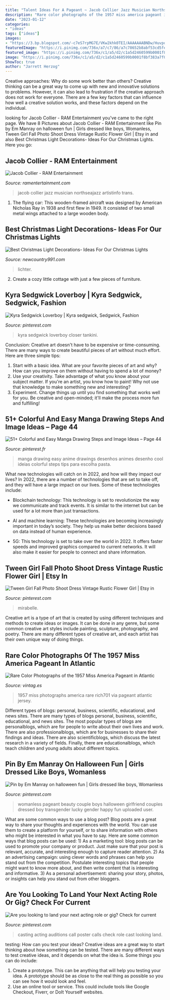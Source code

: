 ```yaml
---
title: "Talent Ideas For A Pageant ~ Jacob Collier Jazz Musician Northseajazz Artistinfo Trans"
description: "Rare color photographs of the 1957 miss america pageant in atlantic"
date: "2023-01-12"
categories:
- "ideas"
tags: ["ideas"]
images:
- "https://3.bp.blogspot.com/-c7eS7rpMG7E/VKw2khk0TEI/AAAAAAABNDw/HuvpqOcZv5g/s1600/1957%2BMiss%2BAmerica%2BPageant%2B(31).jpg"
featuredImage: "https://i.pinimg.com/736x/a7/c7/86/a7c78652b8abf53cd5febadfdfbd1572.jpg"
featured_image: "https://i.pinimg.com/736x/c1/a5/d2/c1a5d2460599b0001f8bf383a7f04555--casting-calls-poster-ideas.jpg"
image: "https://i.pinimg.com/736x/c1/a5/d2/c1a5d2460599b0001f8bf383a7f04555--casting-calls-poster-ideas.jpg"
ShowToc: true
author: "Jarrett Herzog"
---
```



Creative approaches: Why do some work better than others?
Creative thinking can be a great way to come up with new and innovative solutions to problems. However, it can also lead to frustration if the creative approach does not work for everyone. There are a few key factors that can influence how well a creative solution works, and these factors depend on the individual.

	

		
looking for Jacob Collier - RAM Entertainment you've came to the right page. We have 8 Pictures about Jacob Collier - RAM Entertainment like Pin by Em Manray on halloween fun | Girls dressed like boys, Womanless, Tween Girl Fall Photo Shoot Dress Vintage Rustic Flower Girl | Etsy in and also Best Christmas Light Decorations- Ideas For Our Christmas Lights. Here you go:
		
    
## Jacob Collier - RAM Entertainment

<img loading=lazy src="https://ramentertainment.com/wp-content/uploads/2016/05/Jacob-Collier.jpg" onerror="this.onerror=null;this.src='https://tse4.mm.bing.net/th?id=OIP.D4fXJsqAjmnPYEaX51K11QHaLH&amp;pid=15.1';" alt="Jacob Collier - RAM Entertainment">

_Source: ramentertainment.com_

>jacob collier jazz musician northseajazz artistinfo trans. 

	

1. The flying car: This wooden-framed aircraft was designed by American Nicholas Ray in 1938 and first flew in 1949. It consisted of two small metal wings attached to a large wooden body.

    
## Best Christmas Light Decorations- Ideas For Our Christmas Lights

<img loading=lazy src="https://townsquare.media/site/48/files/2011/11/xmas-lights.jpg?w=1200&amp;h=0&amp;zc=1&amp;s=0&amp;a=t&amp;q=89" onerror="this.onerror=null;this.src='https://tse2.mm.bing.net/th?id=OIP.IMJEpOYak3ugMH5UDjnsiwHaEh&amp;pid=15.1';" alt="Best Christmas Light Decorations- Ideas For Our Christmas Lights">

_Source: newcountry991.com_

>lichter. 

	

2. Create a cozy little cottage with just a few pieces of furniture.

    
## Kyra Sedgwick Loverboy | Kyra Sedgwick, Sedgwick, Fashion

<img loading=lazy src="https://i.pinimg.com/736x/7a/4b/ac/7a4bac6bec1d1ef90ed9bbf66448d083.jpg" onerror="this.onerror=null;this.src='https://tse1.mm.bing.net/th?id=OIP.h52kMZFMsa8IRwJAHDfUrAHaKL&amp;pid=15.1';" alt="Kyra Sedgwick Loverboy | Kyra sedgwick, Sedgwick, Fashion">

_Source: pinterest.com_

>kyra sedgwick loverboy closer tankini. 

	

Conclusion:
Creative art doesn't have to be expensive or time-consuming. There are many ways to create beautiful pieces of art without much effort. Here are three simple tips: 
1) Start with a basic idea. What are your favorite pieces of art and why? How can you improve on them without having to spend a lot of money? 
2) Use your creativity. Take advantage of what you know about your subject matter. If you're an artist, you know how to paint! Why not use that knowledge to make something new and interesting? 
3) Experiment. Change things up until you find something that works well for you. Be creative and open-minded; it'll make the process more fun and fulfilling!

    
## 51+ Colorful And Easy Manga Drawing Steps And Image Ideas – Page 44

<img loading=lazy src="https://i.pinimg.com/736x/a7/c7/86/a7c78652b8abf53cd5febadfdfbd1572.jpg" onerror="this.onerror=null;this.src='https://tse3.mm.bing.net/th?id=OIP.WggKODwqafLD7mDCsNNeIAHaMW&amp;pid=15.1';" alt="51+ Colorful and Easy Manga Drawing Steps and Image Ideas – Page 44">

_Source: pinterest.fr_

>manga drawing easy anime drawings desenhos animes desenho cool ideias colorful steps tips para escolha pasta. 

	

What new technologies will catch on in 2022, and how will they impact our lives?
In 2022, there are a number of technologies that are set to take off, and they will have a large impact on our lives. Some of these technologies include: 
- Blockchain technology: This technology is set to revolutionize the way we communicate and track events. It is similar to the internet but can be used for a lot more than just transactions. 

- AI and machine learning: These technologies are becoming increasingly important in today’s society. They help us make better decisions based on data instead of human experience. 

- 5G: This technology is set to take over the world in 2022. It offers faster speeds and improved graphics compared to current networks. It will also make it easier for people to connect and share information.

    
## Tween Girl Fall Photo Shoot Dress Vintage Rustic Flower Girl | Etsy In

<img loading=lazy src="https://i.pinimg.com/736x/39/8f/3a/398f3a83f9fbecc907eab2c2519761da.jpg" onerror="this.onerror=null;this.src='https://tse3.mm.bing.net/th?id=OIP.uWrofX-bAqkqWBmI9vZrfwHaLH&amp;pid=15.1';" alt="Tween Girl Fall Photo Shoot Dress Vintage Rustic Flower Girl | Etsy in">

_Source: pinterest.com_

>mirabelle. 

	

Creative art is a type of art that is created by using different techniques and methods to create ideas or images. It can be done in any genre, but some common creative art styles include painting, sculpture, photography, and poetry. There are many different types of creative art, and each artist has their own unique way of doing things.

    
## Rare Color Photographs Of The 1957 Miss America Pageant In Atlantic

<img loading=lazy src="https://3.bp.blogspot.com/-c7eS7rpMG7E/VKw2khk0TEI/AAAAAAABNDw/HuvpqOcZv5g/s1600/1957%2BMiss%2BAmerica%2BPageant%2B(31).jpg" onerror="this.onerror=null;this.src='https://tse3.mm.bing.net/th?id=OIP.U_YMFwPCwJ0jrdhowdnRygHaKy&amp;pid=15.1';" alt="Rare Color Photographs of the 1957 Miss America Pageant in Atlantic">

_Source: vintag.es_

>1957 miss photographs america rare rich701 via pageant atlantic jersey. 

	

Different types of blogs: personal, business, scientific, educational, and news sites.
There are many types of blogs personal, business, scientific, educational, and news sites. The most popular types of blogs are personalblogs, which are for people to write about their own lives and work. There are also professionalblogs, which are for businesses to share their findings and ideas. There are also scientificblogs, which discuss the latest research in a variety of fields. Finally, there are educationalblogs, which teach children and young adults about different topics.

    
## Pin By Em Manray On Halloween Fun | Girls Dressed Like Boys, Womanless

<img loading=lazy src="https://i.pinimg.com/736x/f8/07/d4/f807d4958e124b3626f09646626b6b14--happy-couples-cute-couples.jpg" onerror="this.onerror=null;this.src='https://tse4.mm.bing.net/th?id=OIP._pNnE0LeKFY0sv_euHFwPQAAAA&amp;pid=15.1';" alt="Pin by Em Manray on halloween fun | Girls dressed like boys, Womanless">

_Source: pinterest.com_

>womanless pageant beauty couple boys halloween girlfriend couples dressed boy transgender lucky gender happy fun uploaded user. 

	

What are some common ways to use a blog post?
Blog posts are a great way to share your thoughts and experiences with the world. You can use them to create a platform for yourself, or to share information with others who might be interested in what you have to say. Here are some common ways that blog posts can be used: 1) As a marketing tool: blog posts can be used to promote your company or product. Just make sure that your post is relevant, accurate, and interesting enough to capture reader attention. 2) As an advertising campaign: using clever words and phrases can help you stand out from the competition. Postulate interesting topics that people might want to know more about, and then write content that is interesting and informative. 3) As a personal advertisement: sharing your story, photos, or insights can help you stand out from other bloggers.

    
## Are You Looking To Land Your Next Acting Role Or Gig? Check For Current

<img loading=lazy src="https://i.pinimg.com/736x/c1/a5/d2/c1a5d2460599b0001f8bf383a7f04555--casting-calls-poster-ideas.jpg" onerror="this.onerror=null;this.src='https://tse2.mm.bing.net/th?id=OIP.NVY3sRghanbWO6wgkn52lgHaLG&amp;pid=15.1';" alt="Are you looking to land your next acting role or gig? Check for current">

_Source: pinterest.com_

>casting acting auditions call poster calls check role cast looking land. 

	

testing: How can you test your ideas?
Creative ideas are a great way to start thinking about how something can be tested. There are many different ways to test creative ideas, and it depends on what the idea is. Some things you can do include:
1. Create a prototype. This can be anything that will help you testing your idea. A prototype should be as close to the real thing as possible so you can see how it would look and feel.
2. Use an online tool or service. This could include tools like Google Checkout, Fiverr, or DoIt Yourself websites.

